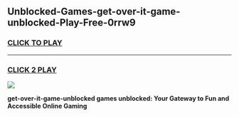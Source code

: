 
## Unblocked-Games-get-over-it-game-unblocked-Play-Free-0rrw9
<h3>
<a href="https://premium76.site?title=get-over-it-game-unblocked&ref=18A">CLICK TO PLAY</a></h3>
<hr>

<h3>
<a href="https://premium76.site?title=get-over-it-game-unblocked&ref=18A">CLICK 2 PLAY</a>
  
</h3>

<a href="https://premium76.site?title=get-over-it-game-unblocked&ref=18A"><img src="https://clearcache.store/games.png"></a>


**get-over-it-game-unblocked games unblocked: Your Gateway to Fun and Accessible Online Gaming**
